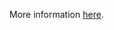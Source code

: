 More information [here](https://docs.prismacloud.io/en/enterprise-edition/policy-reference/aws-policies/aws-general-policies/ensure-aws-memorydb-is-encrypted-at-rest-by-aws-key-management-service-kms-using-cmks).
